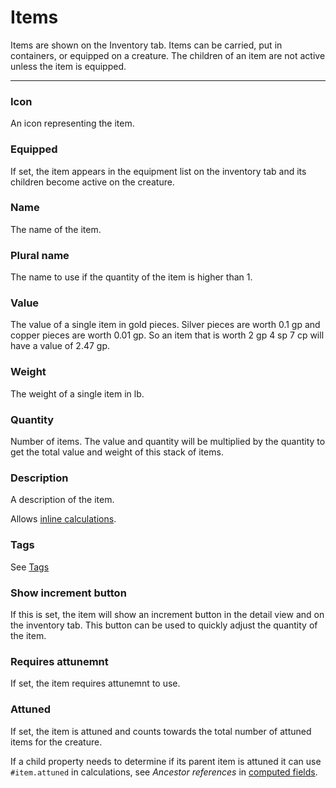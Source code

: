 # Items

Items are shown on the Inventory tab. Items can be carried, put in containers, or equipped on a creature. The children of an item are not active unless the item is equipped.

---

### Icon

An icon representing the item.

### Equipped

If set, the item appears in the equipment list on the inventory tab and its children become active on the creature.

### Name

The name of the item.

### Plural name

The name to use if the quantity of the item is higher than 1.

### Value

The value of a single item in gold pieces. Silver pieces are worth 0.1 gp and copper pieces are worth 0.01 gp. So an item that is worth 2 gp 4 sp 7 cp will have a value of  2.47 gp.

### Weight

The weight of a single item in lb.

### Quantity

Number of items. The value and quantity will be multiplied by the quantity to get the total value and weight of this stack of items.

### Description

A description of the item. 

Allows [inline calculations](/docs/inline-calculations).

### Tags

See [Tags](/docs/tags)

### Show increment button

If this is set, the item will show an increment button in the detail view and on the inventory tab. This button can be used to quickly adjust the quantity of the item.

### Requires attunemnt

If set, the item requires attunemnt to use.

### Attuned

If set, the item is attuned and counts towards the total number of attuned items for the creature.

If a child property needs to determine if its parent item is attuned it can use `#item.attuned` in calculations, see *Ancestor references* in [computed fields](/docs/computed-fields).
